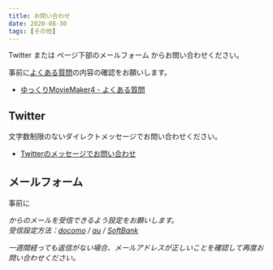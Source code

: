 ```yaml
---
title: お問い合わせ
date: 2020-08-30
tags: [その他]
---
```

Twitter または ページ下部のメールフォーム からお問い合わせください。

事前に[よくある質問](https://manjubox.net/ymm4/faq/)の内容の確認をお願いします。
- [ゆっくりMovieMaker4 - よくある質問](https://manjubox.net/ymm4/faq/)

## Twitter
文字数制限のないダイレクトメッセージでお問い合わせください。
- [Twitterのメッセージでお問い合わせ](https://twitter.com/messages/compose?recipient_id=315193869&ref_src=twsrc%5Etfw)

## メールフォーム
事前に <Address acc="manju_summoner" dmy="-kokowosakujo-" dmn="manjubox.net"/> からのメールを受信できるよう設定をお願いします。  
受信設定方法：[docomo](https://www.nttdocomo.co.jp/info/spam_mail/spmode/domain/index.html) / [au](https://www.au.com/support/service/mobile/trouble/mail/email/filter/detail/domain/) / [SoftBank](https://www.softbank.jp/mobile/support/mail/antispam/email-i/white/)

一週間経っても返信がない場合、メールアドレスが正しいことを確認して再度お問い合わせください。
<ContactForm/>